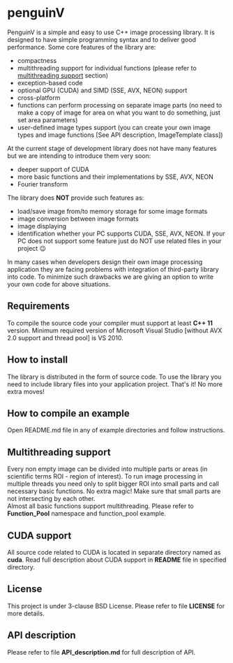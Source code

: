 penguinV
======

PenguinV is a simple and easy to use C++ image processing library. It is designed to have simple programming syntax and to deliver good performance. Some core features of the library are:

- compactness
- multithreading support for individual functions (please refer to [multithreading support](#multithreading-support) section)
- exception-based code
- optional GPU (CUDA) and SIMD (SSE, AVX, NEON) support
- cross-platform
- functions can perform processing on separate image parts (no need to make a copy of image for area on what you want to do something, just set area parameters)
- user-defined image types support (you can create your own image types and image functions [See API description, ImageTemplate class])

At the current stage of development library does not have many features but we are intending to introduce them very soon:
- deeper support of CUDA
- more basic functions and their implementations by SSE, AVX, NEON
- Fourier transform

The library does **NOT** provide such features as:
- load/save image from/to memory storage for some image formats
- image conversion between image formats
- image displaying
- identification whether your PC supports CUDA, SSE, AVX, NEON. If your PC does not support some feature just do NOT use related files in your project :wink:

In many cases when developers design their own image processing application they are facing problems with integration of third-party library into code. To minimize such drawbacks we are giving an option to write your own code for above situations.

Requirements
---------------------------
To compile the source code your compiler must support at least **C++ 11** version. Minimum required version of Microsoft Visual Studio [without AVX 2.0 support and thread pool] is VS 2010.

How to install
---------------------------
The library is distributed in the form of source code. To use the library you need to include library files into your application project. That's it! No more extra moves!

How to compile an example
---------------------------
Open README.md file in any of example directories and follow instructions.

Multithreading support
---------------------------
Every non empty image can be divided into multiple parts or areas (in scientific terms ROI - region of interest). To run image processing in multiple threads you need only to split bigger ROI into small parts and call necessary basic functions. No extra magic! Make sure that small parts are not intersecting by each other.    
Almost all basic functions support multithreading. Please refer to **Function_Pool** namespace and function_pool example.

CUDA support
---------------------------
All source code related to CUDA is located in separate directory named as **cuda**. Read full description about CUDA support in **README** file in specified directory.

License
---------------------------
This project is under 3-clause BSD License. Please refer to file **LICENSE** for more details.

API description
---------------------------
Please refer to file **API_description.md** for full description of API.
